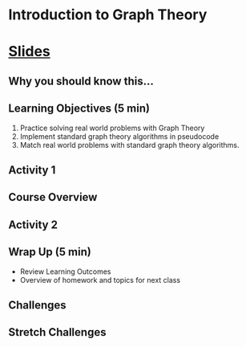 # Introduction to Graph Theory

# [Slides](https://docs.google.com/presentation/d/1eOGVRA2ziw9swgB1t0VXn2_gnIWl1sd-H5xglgSa3-E/edit?usp=sharing)


## Why you should know this...



## Learning Objectives (5 min)

1. Practice solving real world problems with Graph Theory
1. Implement standard graph theory algorithms in pseudocode
1. Match real world problems with standard graph theory algorithms.


## Activity 1

## Course Overview

## Activity 2

## Wrap Up (5 min)

- Review Learning Outcomes
- Overview of homework and topics for next class

## Challenges


## Stretch Challenges
